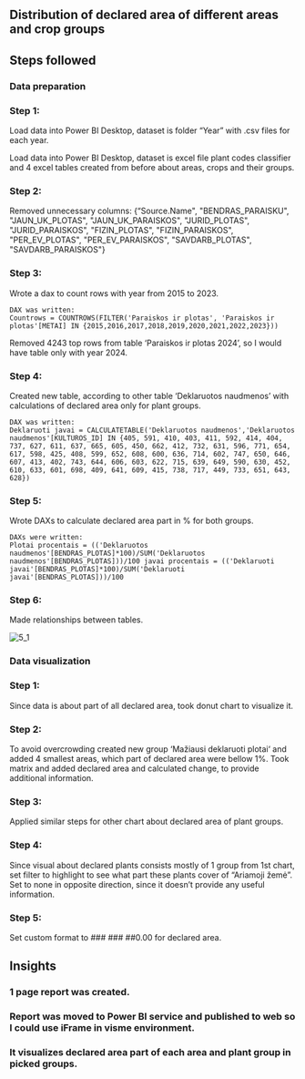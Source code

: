 ## Distribution of declared area of different areas and crop groups

## Steps followed

### Data preparation

### Step 1:

Load data into Power BI Desktop, dataset is folder “Year” with .csv files for each year.

Load data into Power BI Desktop, dataset is excel file plant codes classifier and 4 excel tables created from before about areas, crops and their groups.

### Step 2:

 Removed unnecessary columns: {“Source.Name", "BENDRAS_PARAISKU", "JAUN_UK_PLOTAS", "JAUN_UK_PARAISKOS", "JURID_PLOTAS", "JURID_PARAISKOS", "FIZIN_PLOTAS", "FIZIN_PARAISKOS", "PER_EV_PLOTAS", "PER_EV_PARAISKOS", "SAVDARB_PLOTAS", "SAVDARB_PARAISKOS"}

### Step 3: 

Wrote a dax to count rows with year from 2015 to 2023.

	DAX was written:
    Countrows = COUNTROWS(FILTER('Paraiskos ir plotas', 'Paraiskos ir plotas'[METAI] IN {2015,2016,2017,2018,2019,2020,2021,2022,2023}))

Removed 4243 top rows from table ‘Paraiskos ir plotas 2024’, so I would have table only with year 2024.

### Step 4: 

Created new table, according to other table ‘Deklaruotos naudmenos’ with calculations of declared area only for plant groups.

	DAX was written:
    Deklaruoti javai = CALCULATETABLE('Deklaruotos naudmenos','Deklaruotos naudmenos'[KULTUROS_ID] IN {405, 591, 410, 403, 411, 592, 414, 404, 737, 627, 611, 637, 665, 605, 450, 662, 412, 732, 631, 596, 771, 654, 617, 598, 425, 408, 599, 652, 608, 600, 636, 714, 602, 747, 650, 646, 607, 413, 402, 743, 644, 606, 603, 622, 715, 639, 649, 590, 630, 452, 610, 633, 601, 698, 409, 641, 609, 415, 738, 717, 449, 733, 651, 643, 628})

### Step 5: 

Wrote DAXs to calculate declared area part in % for both groups.

	DAXs were written:
    Plotai procentais = (('Deklaruotos naudmenos'[BENDRAS_PLOTAS]*100)/SUM('Deklaruotos naudmenos'[BENDRAS_PLOTAS]))/100 javai procentais = (('Deklaruoti javai'[BENDRAS_PLOTAS]*100)/SUM('Deklaruoti javai'[BENDRAS_PLOTAS]))/100

### Step 6: 

Made relationships between tables.

![5_1](https://github.com/user-attachments/assets/536a80ba-8e99-4474-ab3e-dfa81686afc1)


### Data visualization

### Step 1: 

Since data is about part of all declared area, took donut chart to visualize it.

### Step 2: 

To avoid overcrowding created new group ‘Mažiausi deklaruoti plotai‘ and added 4 smallest areas, which part of declared area were bellow 1%. Took matrix and added declared area and calculated change, to provide additional information.

### Step 3: 

Applied similar steps for other chart about declared area of plant groups. 

### Step 4: 

Since visual about declared plants consists mostly of 1 group from 1st chart, set filter to highlight to see what part these plants cover of “Ariamoji žemė”. Set to none in opposite direction, since it doesn’t provide any useful information.

### Step 5: 

Set custom format to ### ### ##0.00 for declared area.

## Insights

### 1 page report was created. 
### Report was moved to Power BI service and published to web so I could use iFrame in visme environment. 
### It visualizes declared area part of each area and plant group in picked groups. 

